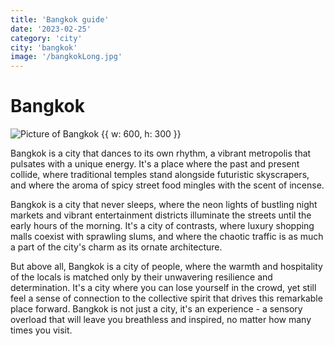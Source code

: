 ```yaml
---
title: 'Bangkok guide'
date: '2023-02-25'
category: 'city'
city: 'bangkok'
image: '/bangkokLong.jpg'
---
```


# Bangkok

![Picture of Bangkok {{ w: 600, h: 300 }}](/bangkok.jpg)

Bangkok is a city that dances to its own rhythm, a vibrant metropolis that pulsates with a unique energy. It's a place where the past and present collide, where traditional temples stand alongside futuristic skyscrapers, and where the aroma of spicy street food mingles with the scent of incense.

Bangkok is a city that never sleeps, where the neon lights of bustling night markets and vibrant entertainment districts illuminate the streets until the early hours of the morning. It's a city of contrasts, where luxury shopping malls coexist with sprawling slums, and where the chaotic traffic is as much a part of the city's charm as its ornate architecture.

But above all, Bangkok is a city of people, where the warmth and hospitality of the locals is matched only by their unwavering resilience and determination. It's a city where you can lose yourself in the crowd, yet still feel a sense of connection to the collective spirit that drives this remarkable place forward. Bangkok is not just a city, it's an experience - a sensory overload that will leave you breathless and inspired, no matter how many times you visit.